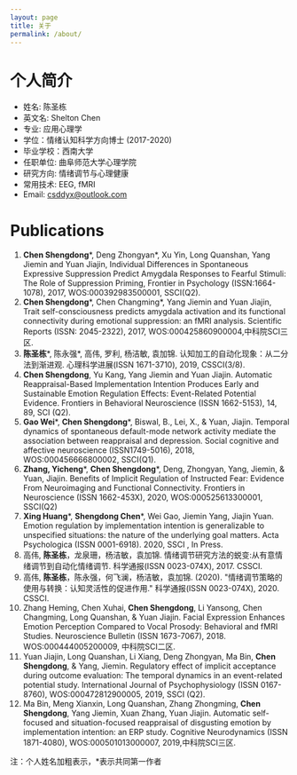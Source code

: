 ```yaml
---
layout: page
title: 关于
permalink: /about/
---
```


# 个人简介

* 姓名: 陈圣栋
* 英文名: Shelton Chen
* 专业: 应用心理学
* 学位：情绪认知科学方向博士 (2017-2020)
* 毕业学校：西南大学
* 任职单位: 曲阜师范大学心理学院
* 研究方向: 情绪调节与心理健康
* 常用技术: EEG, fMRI
* Email: csddyx@outlook.com

# Publications

1.	**Chen Shengdong***, Deng Zhongyan*, Xu Yin, Long Quanshan, Yang Jiemin and Yuan Jiajin, Individual Differences in Spontaneous Expressive Suppression Predict Amygdala Responses to Fearful Stimuli: The Role of Suppression Priming, Frontier in Psychology (ISSN:1664-1078), 2017, WOS:000392983500001, SSCI(Q2).     
2.	**Chen Shengdong***, Chen Changming*, Yang Jiemin and Yuan Jiajin, Trait self-consciousness predicts amygdala activation and its functional connectivity during emotional suppression: an fMRI analysis. Scientific Reports (ISSN: 2045-2322), 2017, WOS:000425860900004,中科院SCI三区.
3.	**陈圣栋***, 陈永强*, 高伟, 罗利, 杨洁敏, 袁加锦. 认知加工的自动化现象：从二分法到渐进观. 心理科学进展(ISSN 1671-3710), 2019, CSSCI(3/8).
4.	**Chen Shengdong**, Yu Kang, Yang Jiemin and Yuan Jiajin. Automatic Reappraisal-Based Implementation Intention Produces Early and Sustainable Emotion Regulation Effects: Event-Related Potential Evidence. Frontiers in Behavioral Neuroscience (ISSN 1662-5153), 14, 89, SCI (Q2).
5.	**Gao Wei***, **Chen Shengdong***, Biswal, B., Lei, X., & Yuan, Jiajin. Temporal dynamics of spontaneous default-mode network activity mediate the association between reappraisal and depression. Social cognitive and affective neuroscience (ISSN1749-5016), 2018, WOS:000456666800002, SSCI(Q1).
6.	**Zhang, Yicheng***, **Chen Shengdong***, Deng, Zhongyan, Yang, Jiemin, & Yuan, Jiajin. Benefits of Implicit Regulation of Instructed Fear: Evidence From Neuroimaging and Functional Connectivity. Frontiers in Neuroscience (ISSN 1662-453X), 2020, WOS:000525613300001, SSCI(Q2)
7.	**Xing Huang***, **Shengdong Chen***, Wei Gao, Jiemin Yang, Jiajin Yuan. Emotion regulation by implementation intention is generalizable to unspecified situations: the nature of the underlying goal matters. Acta Psychologica (ISSN 0001-6918). 2020, SSCI , In Press.
8.	高伟, **陈圣栋**，龙泉珊，杨洁敏，袁加锦. 情绪调节研究方法的蜕变:从有意情绪调节到自动化情绪调节. 科学通报(ISSN 0023-074X), 2017. CSSCI.
9.	高伟, **陈圣栋**，陈永强，何飞澜，杨洁敏，袁加锦. (2020). "情绪调节策略的使用与转换：认知灵活性的促进作用." 科学通报(ISSN 0023-074X), 2020. CSSCI.
10.	Zhang Heming, Chen Xuhai, **Chen Shengdong**, Li Yansong, Chen Changming, Long Quanshan, & Yuan Jiajin. Facial Expression Enhances Emotion Perception Compared to Vocal Prosody: Behavioral and fMRI Studies. Neuroscience Bulletin (ISSN 1673-7067), 2018. WOS:000444005200009, 中科院SCI二区.
11.	Yuan Jiajin, Long Quanshan, Li Xiang, Deng Zhongyan, Ma Bin, **Chen Shengdong**, & Yang, Jiemin. Regulatory effect of implicit acceptance during outcome evaluation: The temporal dynamics in an event-related potential study. International Journal of Psychophysiology (ISSN 0167-8760), WOS:000472812900005, 2019, SSCI (Q2).
12.	Ma Bin, Meng Xianxin, Long Quanshan, Zhang Zhongming, **Chen Shengdong**, Yang Jiemin, Xuan Zhang, Yuan Jiajin.  Automatic self-focused and situation-focused reappraisal of disgusting emotion by implementation intention: an ERP study. Cognitive Neurodynamics (ISSN 1871-4080), WOS:000501013000007, 2019,中科院SCI三区.

注：个人姓名加粗表示，*表示共同第一作者
